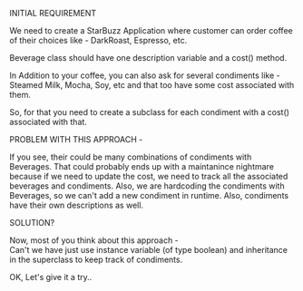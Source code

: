 INITIAL REQUIREMENT

We need to create a StarBuzz Application where customer can order coffee of their choices like - DarkRoast, Espresso, etc.

Beverage class should have one description variable and a cost() method.

In Addition to your coffee, you can also ask for several condiments like - Steamed Milk, Mocha, Soy, etc and that too have some cost associated with them.

So, for that you need to create a subclass for each condiment with a cost() associated with that.


PROBLEM WITH THIS APPROACH - 

If you see, their could be many combinations of condiments with Beverages. That could probably ends up with a maintanince nightmare because if we need to update the cost, we need to track all the associated beverages and condiments. Also, we are hardcoding the condiments with Beverages, so we can't add a new condiment in runtime. Also, condiments have their own descriptions as well.


SOLUTION?

Now, most of you think about this approach - <br />
Can't we have just use instance variable (of type boolean) and inheritance in the superclass to keep track of condiments.

OK, Let's give it a try..
